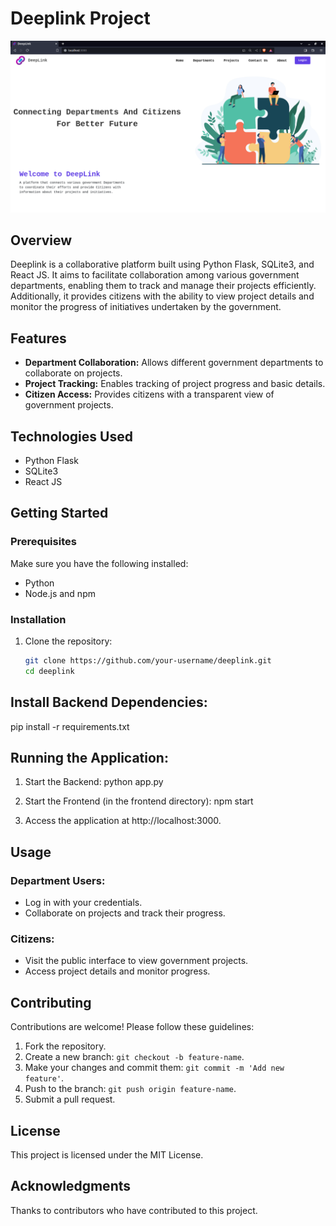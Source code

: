 # Deeplink Project
![Deeplink Project](deep_link.png)

## Overview

Deeplink is a collaborative platform built using Python Flask, SQLite3, and React JS. It aims to facilitate collaboration among various government departments, enabling them to track and manage their projects efficiently. Additionally, it provides citizens with the ability to view project details and monitor the progress of initiatives undertaken by the government.

## Features

- **Department Collaboration:** Allows different government departments to collaborate on projects.
- **Project Tracking:** Enables tracking of project progress and basic details.
- **Citizen Access:** Provides citizens with a transparent view of government projects.

## Technologies Used

- Python Flask
- SQLite3
- React JS

## Getting Started

### Prerequisites

Make sure you have the following installed:

- Python
- Node.js and npm

### Installation

1. Clone the repository:

   ```bash
   git clone https://github.com/your-username/deeplink.git
   cd deeplink

## Install Backend Dependencies:

pip install -r requirements.txt

## Running the Application:

1. Start the Backend:
python app.py

2. Start the Frontend (in the frontend directory):
npm start

3. Access the application at http://localhost:3000.

## Usage

### Department Users:

- Log in with your credentials.
- Collaborate on projects and track their progress.

### Citizens:

- Visit the public interface to view government projects.
- Access project details and monitor progress.

## Contributing

Contributions are welcome! Please follow these guidelines:

1. Fork the repository.
2. Create a new branch: `git checkout -b feature-name`.
3. Make your changes and commit them: `git commit -m 'Add new feature'`.
4. Push to the branch: `git push origin feature-name`.
5. Submit a pull request.

## License

This project is licensed under the MIT License.

## Acknowledgments

Thanks to contributors who have contributed to this project.
